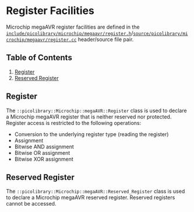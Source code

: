 # Register Facilities
Microchip megaAVR register facilities are defined in the
[`include/picolibrary/microchip/megaavr/register.h`](https://github.com/apcountryman/picolibrary-microchip-megaavr/blob/main/include/picolibrary/microchip/megaavr/register.h)/[`source/picolibrary/microchip/megaavr/register.cc`](https://github.com/apcountryman/picolibrary-microchip-megaavr/blob/main/source/picolibrary/microchip/megaavr/register.cc)
header/source file pair.

## Table of Contents
1. [Register](#register)
1. [Reserved Register](#reserved-register)

## Register
The `::picolibrary::Microchip::megaAVR::Register` class is used to declare a Microchip
megaAVR register that is neither reserved nor protected.
Register access is restricted to the following operations:
- Conversion to the underlying register type (reading the register)
- Assignment
- Bitwise AND assignment
- Bitwise OR assignment
- Bitwise XOR assignment

## Reserved Register
The `::picolibrary::Microchip::megaAVR::Reserved_Register` class is used to declare a
Microchip megaAVR reserved register.
Reserved registers cannot be accessed.

